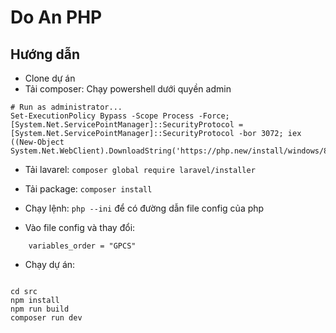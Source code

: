 # Do An PHP

## Hướng dẫn

-  Clone dự án
-  Tải composer: Chạy powershell dưới quyền admin

```
# Run as administrator...
Set-ExecutionPolicy Bypass -Scope Process -Force; [System.Net.ServicePointManager]::SecurityProtocol = [System.Net.ServicePointManager]::SecurityProtocol -bor 3072; iex ((New-Object System.Net.WebClient).DownloadString('https://php.new/install/windows/8.4'))
```

-  Tải lavarel: `composer global require laravel/installer`

-  Tải package: `composer install`

-  Chạy lệnh: `php --ini` để có đường dẫn file config của php

-  Vào file config và thay đổi:

```
    variables_order = "GPCS"

```

-  Chạy dự án:

```

cd src
npm install
npm run build
composer run dev

```
